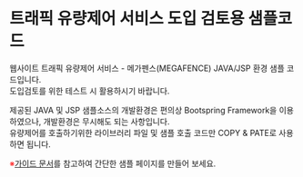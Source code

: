 # 트래픽 유량제어 서비스 도입 검토용 샘플코드
<p>웹사이트 트래픽 유량제어 서비스 - 메가펜스(MEGAFENCE) JAVA/JSP 환경 샘플 코드입니다.<br/>도입검토를 위한 테스트 시 활용하시기 바랍니다. </p>
<p>제공된 JAVA 및 JSP 샘플소스의 개발환경은 편의상 Bootspring Framework을 이용하였으나, 개발환경은 무시해도 되는 사항입니다.<br/>유량제어를 호출하기위한 라이브러리 파일 및 샘플 호출 코드만 COPY & PATE로 사용하면 됩니다.</p>
<p><span style="color:red;">※</span><a href='https://drive.google.com/file/d/10I2NK-ThqFS5d0o1vyDXVhPLTxml89P_/view?usp=sharing'>가이드 문서</a>를 참고하여 간단한 샘플 페이지를 만들어 보세요.</p>

